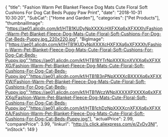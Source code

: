 {
	"title": "Fashion Warm Pet Blanket Fleece Dog Mats Cute Floral Soft Cushions For Dog Cat Beds Puppy Paw Print",
	"date": "2018-10-31 10:30:20",
	"SubCat": ["Home and Garden"],
	"categories": ["Pet Products"],
	"thumbnailImage": "https://ae01.alicdn.com/kf/HTB1KUDyNpXXXXcHXFXXq6xXFXXXh/Fashion-Warm-Pet-Blanket-Fleece-Dog-Mats-Cute-Floral-Soft-Cushions-For-Dog-Cat-Beds-Puppy.jpg_220x220.jpg",
	"BigImage": ["https://ae01.alicdn.com/kf/HTB1KUDyNpXXXXcHXFXXq6xXFXXXh/Fashion-Warm-Pet-Blanket-Fleece-Dog-Mats-Cute-Floral-Soft-Cushions-For-Dog-Cat-Beds-Puppy.jpg","https://ae01.alicdn.com/kf/HTB1BYTrNpXXXXcnXVXXq6xXFXXXG/Fashion-Warm-Pet-Blanket-Fleece-Dog-Mats-Cute-Floral-Soft-Cushions-For-Dog-Cat-Beds-Puppy.jpg","https://ae01.alicdn.com/kf/HTB1B3nPNpXXXXcBXXXXq6xXFXXXW/Fashion-Warm-Pet-Blanket-Fleece-Dog-Mats-Cute-Floral-Soft-Cushions-For-Dog-Cat-Beds-Puppy.jpg","https://ae01.alicdn.com/kf/HTB1WczWNpXXXXXPXXXXq6xXFXXXg/Fashion-Warm-Pet-Blanket-Fleece-Dog-Mats-Cute-Floral-Soft-Cushions-For-Dog-Cat-Beds-Puppy.jpg","https://ae01.alicdn.com/kf/HTB1chDzNpXXXXcnXFXXq6xXFXXXA/Fashion-Warm-Pet-Blanket-Fleece-Dog-Mats-Cute-Floral-Soft-Cushions-For-Dog-Cat-Beds-Puppy.jpg"],
	"actualPrice": 2.99,
	"comparePrice": 3.99,
	"linkurl": "http://s.click.aliexpress.com/e/ZvDv3NI",
	"inStock": 149
}

